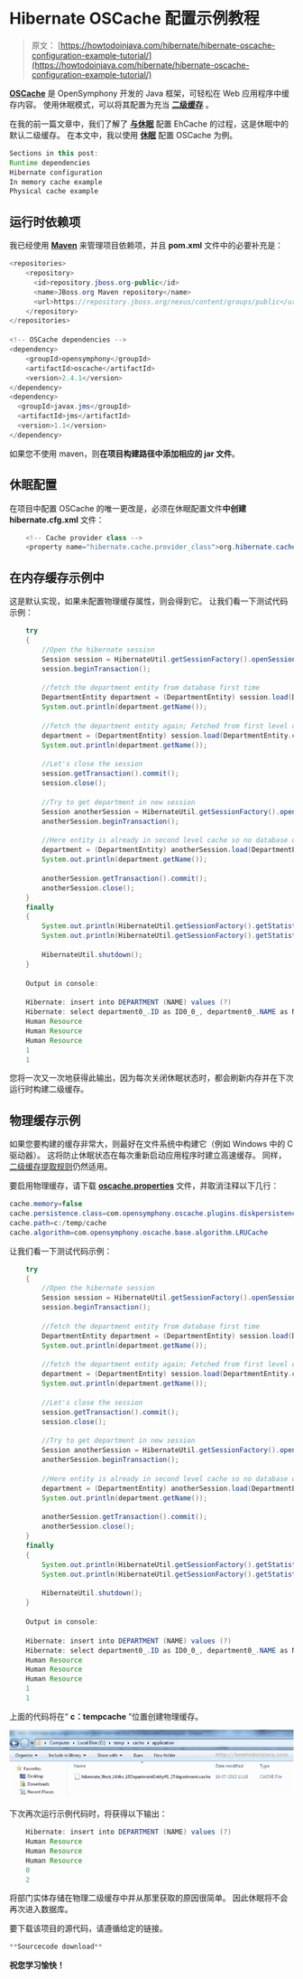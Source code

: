 # Hibernate OSCache 配置示例教程

> 原文： [https://howtodoinjava.com/hibernate/hibernate-oscache-configuration-example-tutorial/](https://howtodoinjava.com/hibernate/hibernate-oscache-configuration-example-tutorial/)

[**OSCache**](//howtodoinjava.com/category/frameworks/oscache/ "oscache tutorials") 是 OpenSymphony 开发的 Java 框架，可轻松在 Web 应用程序中缓存内容。 使用休眠模式，可以将其配置为充当 **[二级缓存](//howtodoinjava.com/hibernate/how-hibernate-second-level-cache-works/ "How hibernate second level cache works?")** 。

在我的前一篇文章中，我们了解了 [**与休眠**](//howtodoinjava.com/hibernate/hibernate-ehcache-configuration-tutorial/ "Hibernate EhCache configuration tutorial") 配置 EhCache 的过程，这是休眠中的默认二级缓存。 在本文中，我以使用 [**休眠**](//howtodoinjava.com/hibernate-tutorials/ "hibernate tutorials") 配置 OSCache 为例。

```java
Sections in this post: 
Runtime dependencies
Hibernate configuration
In memory cache example
Physical cache example
```

## **运行时依赖项**

我已经使用 [**Maven**](//howtodoinjava.com/maven/ "maven tutorials") 来管理项目依赖项，并且 **pom.xml** 文件中的必要补充是：

```java
<repositories>
	<repository>
	  <id>repository.jboss.org-public</id>
	  <name>JBoss.org Maven repository</name>
	  <url>https://repository.jboss.org/nexus/content/groups/public</url>
	</repository>  
</repositories>

<!-- OSCache dependencies -->
<dependency>
	<groupId>opensymphony</groupId>
	<artifactId>oscache</artifactId>
	<version>2.4.1</version>
</dependency>
<dependency>
  <groupId>javax.jms</groupId>
  <artifactId>jms</artifactId>
  <version>1.1</version>
</dependency>

```

如果您不使用 maven，则**在项目构建路径中添加相应的 jar 文件**。

## **休眠配置**

在项目中配置 OSCache 的唯一更改是，必须在休眠配置文件**中创建 hibernate.cfg.xml** 文件：

```java
	<!-- Cache provider class -->
	<property name="hibernate.cache.provider_class">org.hibernate.cache.OSCacheProvider</property>

```

## **在内存缓存示例**中

这是默认实现，如果未配置物理缓存属性，则会得到它。 让我们看一下测试代码示例：

```java
	try
	{
		//Open the hibernate session
		Session session = HibernateUtil.getSessionFactory().openSession();
		session.beginTransaction();

		//fetch the department entity from database first time
		DepartmentEntity department = (DepartmentEntity) session.load(DepartmentEntity.class, new Integer(1));
		System.out.println(department.getName());

		//fetch the department entity again; Fetched from first level cache
		department = (DepartmentEntity) session.load(DepartmentEntity.class, new Integer(1));
		System.out.println(department.getName());

		//Let's close the session
		session.getTransaction().commit();
		session.close();

		//Try to get department in new session
		Session anotherSession = HibernateUtil.getSessionFactory().openSession();
		anotherSession.beginTransaction();

		//Here entity is already in second level cache so no database query will be hit
		department = (DepartmentEntity) anotherSession.load(DepartmentEntity.class, new Integer(1));
		System.out.println(department.getName());

		anotherSession.getTransaction().commit();
		anotherSession.close();
	}
	finally
	{
		System.out.println(HibernateUtil.getSessionFactory().getStatistics().getEntityFetchCount()); //Prints 1
		System.out.println(HibernateUtil.getSessionFactory().getStatistics().getSecondLevelCacheHitCount()); //Prints 1

		HibernateUtil.shutdown();
	}

	Output in console:

	Hibernate: insert into DEPARTMENT (NAME) values (?)
	Hibernate: select department0_.ID as ID0_0_, department0_.NAME as NAME0_0_ from DEPARTMENT department0_ where department0_.ID=?
	Human Resource
	Human Resource
	Human Resource
	1
	1

```

您将一次又一次地获得此输出，因为每次关闭休眠状态时，都会刷新内存并在下次运行时构建二级缓存。

## **物理缓存示例**

如果您要构建的缓存非常大，则最好在文件系统中构建它（例如 Windows 中的 C 驱动器）。 这将防止休眠状态在每次重新启动应用程序时建立高速缓存。 同样，[二级缓存提取规则](//howtodoinjava.com/hibernate/how-hibernate-second-level-cache-works/ "How hibernate second level cache works?")仍然适用。

要启用物理缓存，请下载 **[oscache.properties](https://svn.apache.org/repos/asf/db/ojb/trunk/src/config/oscache.properties "download oscache.properties")** 文件，并取消注释以下几行：

```java
cache.memory=false
cache.persistence.class=com.opensymphony.oscache.plugins.diskpersistence.DiskPersistenceListener
cache.path=c:/temp/cache
cache.algorithm=com.opensymphony.oscache.base.algorithm.LRUCache
```

让我们看一下测试代码示例：

```java
	try
	{
		//Open the hibernate session
		Session session = HibernateUtil.getSessionFactory().openSession();
		session.beginTransaction();

		//fetch the department entity from database first time
		DepartmentEntity department = (DepartmentEntity) session.load(DepartmentEntity.class, new Integer(1));
		System.out.println(department.getName());

		//fetch the department entity again; Fetched from first level cache
		department = (DepartmentEntity) session.load(DepartmentEntity.class, new Integer(1));
		System.out.println(department.getName());

		//Let's close the session
		session.getTransaction().commit();
		session.close();

		//Try to get department in new session
		Session anotherSession = HibernateUtil.getSessionFactory().openSession();
		anotherSession.beginTransaction();

		//Here entity is already in second level cache so no database query will be hit
		department = (DepartmentEntity) anotherSession.load(DepartmentEntity.class, new Integer(1));
		System.out.println(department.getName());

		anotherSession.getTransaction().commit();
		anotherSession.close();
	}
	finally
	{
		System.out.println(HibernateUtil.getSessionFactory().getStatistics().getEntityFetchCount()); //Prints 1
		System.out.println(HibernateUtil.getSessionFactory().getStatistics().getSecondLevelCacheHitCount()); //Prints 1

		HibernateUtil.shutdown();
	}

	Output in console:

	Hibernate: insert into DEPARTMENT (NAME) values (?)
	Hibernate: select department0_.ID as ID0_0_, department0_.NAME as NAME0_0_ from DEPARTMENT department0_ where department0_.ID=?
	Human Resource
	Human Resource
	Human Resource
	1
	1

```

上面的代码将在“ **c：tempcache** ”位置创建物理缓存。

![physical oscache example](img/ba6c259b602d65bbb3ac198dfba33d21.png "physical oscache example")

下次再次运行示例代码时，将获得以下输出：

```java
	Hibernate: insert into DEPARTMENT (NAME) values (?)
	Human Resource
	Human Resource
	Human Resource
	0
	2

```

将部门实体存储在物理二级缓存中并从那里获取的原因很简单。 因此休眠将不会再次进入数据库。

要下载该项目的源代码，请遵循给定的链接。

```java
**Sourcecode download**
```

**祝您学习愉快！**